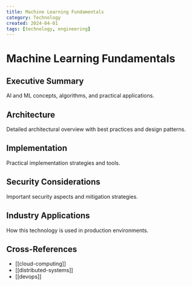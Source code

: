 ```yaml
---
title: Machine Learning Fundamentals
category: Technology
created: 2024-04-01
tags: [technology, engineering]
---
```


# Machine Learning Fundamentals

## Executive Summary

AI and ML concepts, algorithms, and practical applications.

## Architecture

Detailed architectural overview with best practices and design patterns.

## Implementation

Practical implementation strategies and tools.

## Security Considerations

Important security aspects and mitigation strategies.

## Industry Applications

How this technology is used in production environments.

## Cross-References

- [[cloud-computing]]
- [[distributed-systems]]
- [[devops]]

